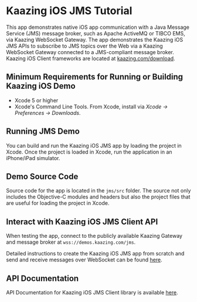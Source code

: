# Kaazing iOS JMS Tutorial

This app demonstrates native iOS app communication with a Java Message Service (JMS) message 
broker, such as Apache ActiveMQ or TIBCO EMS, via Kaazing WebSocket Gateway. The app demonstrates the Kaazing iOS JMS APIs to subscribe to JMS topics over the Web 
via a Kaazing WebSocket Gateway connected to a JMS-compliant message broker. Kaazing iOS Client frameworks are
located at [kaazing.com/download](http://kaazing.com/download).

## Minimum Requirements for Running or Building Kaazing iOS Demo

* Xcode 5 or higher
* Xcode's Command Line Tools.  From Xcode, install via _Xcode &rarr; Preferences &rarr; Downloads_.

## Running JMS Demo

You can build and run the Kaazing iOS JMS app by loading the project in Xcode.
Once the project is loaded in Xcode, run the application in an iPhone/iPad simulator.

## Demo Source Code

Source code for the app is located in the `jms/src` folder. The source not only includes the Objective-C
modules and headers but also the project files that are useful for loading the project in Xcode.

## Interact with Kaazing iOS JMS Client API

When testing the app, connect to the publicly available Kaazing Gateway and message broker at `wss://demos.kaazing.com/jms`.

Detailed instructions to create the Kaazing iOS JMS app from scratch and send and receive messages
over WebSocket can be found [here](http://kaazing.com/doc/5.0/jms_client_docs/dev-objc/o_dev_objc.html).

## API Documentation

API Documentation for Kaazing iOS JMS Client library is available 
[here](https://kaazing.com/doc/5.0/jms_client_docs/apidoc/client/ios/jms/KMStompJMS/index.html).


